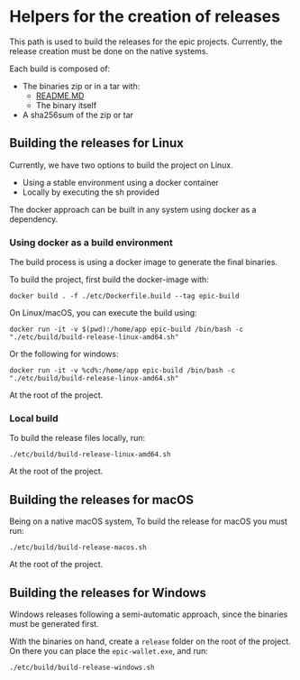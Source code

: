 # Helpers for the creation of releases

This path is used to build the releases for the epic projects.
Currently, the release creation must be done on the native systems.

Each build is composed of:

- The binaries zip or in a tar with:
  - [README.MD](../README.MD)
  - The binary itself
- A sha256sum of the zip or tar

## Building the releases for Linux

Currently, we have two options to build the project on Linux.
- Using a stable environment using a docker container
- Locally by executing the sh provided

The docker approach can be built in any system using docker as a dependency.

### Using docker as a build environment

The build process is using a docker image to generate the final binaries.

To build the project, first build the docker-image with:

```shell
docker build . -f ./etc/Dockerfile.build --tag epic-build
```

On Linux/macOS, you can execute the build using:

```shell
docker run -it -v $(pwd):/home/app epic-build /bin/bash -c "./etc/build/build-release-linux-amd64.sh"
```

Or the following for windows:

```shell
docker run -it -v %cd%:/home/app epic-build /bin/bash -c "./etc/build/build-release-linux-amd64.sh"
```

At the root of the project.

### Local build

To build the release files locally, run:

```shell
./etc/build/build-release-linux-amd64.sh
```

At the root of the project.

## Building the releases for macOS

Being on a native macOS system,
To build the release for macOS you must run:

```shell
./etc/build/build-release-macos.sh
```

At the root of the project.

## Building the releases for Windows

Windows releases following a semi-automatic approach, since the binaries must be generated first.

With the binaries on hand, create a `release` folder on the root of the project.
On there you can place the `epic-wallet.exe`, and run:

```shell
./etc/build/build-release-windows.sh
```